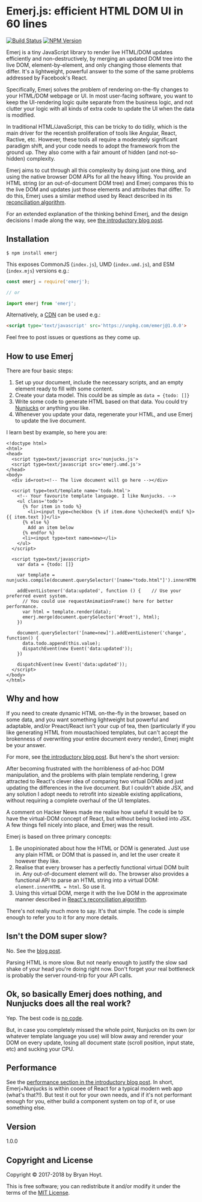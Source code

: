 # Emerj.js: efficient HTML DOM UI in 60 lines

[![Build Status](https://secure.travis-ci.org/bryhoyt/emerj.svg)](https://travis-ci.org/bryhoyt/emerj)
[![NPM Version](https://img.shields.io/npm/v/emerj.svg)](https://www.npmjs.org/package/emerj)

Emerj is a tiny JavaScript library to render live HTML/DOM updates efficiently and non-destructively, by merging an updated DOM tree into the live DOM, element-by-element, and only changing those elements that differ. It's a lightweight, powerful answer to the some of the same problems addressed by Facebook's React.

Specifically, Emerj solves the problem of rendering on-the-fly changes to your HTML/DOM webpage or UI. In most user-facing software, you want to keep the UI-rendering logic quite separate from the business logic, and not clutter your logic with all kinds of extra code to update the UI when the data is modified.

In traditional HTML/JavaScript, this can be tricky to do tidily, which is the main driver for the recentish proliferation of tools like Angular, React, Ractive, etc. However, these tools all require a moderately significant paradigm shift, and your code needs to adopt the framework from the ground up. They also come with a fair amount of hidden (and not-so-hidden) complexity.

Emerj aims to cut through all this complexity by doing just one thing, and using the native browser DOM APIs for all the heavy lifting. You provide an HTML string (or an out-of-document DOM tree) and Emerj compares this to the live DOM and updates just those elements and attributes that differ. To do this, Emerj uses a similar method used by React described in its [reconciliation algorithm](https://facebook.github.io/react/docs/reconciliation.html).

For an extended explanation of the thinking behind Emerj, and the design decisions I made along the way, see [the introductory blog post](http://blog.brush.co.nz/2017/11/emerj-js-efficient-html-ui-in-60-lines/).


## Installation

    $ npm install emerj

This exposes CommonJS (`index.js`), UMD (`index.umd.js`), and ESM (`index.mjs`) versions e.g.:

```javascript
const emerj = require('emerj');

// or

import emerj from 'emerj';
```

Alternatively, a [CDN](https://unpkg.com/) can be used e.g.:

```html
<script type='text/javascript' src='https://unpkg.com/emerj@1.0.0'>
```

Feel free to post issues or questions as they come up.

## How to use Emerj

There are four basic steps:
  1. Set up your document, include the necessary scripts, and an empty element ready to fill with some content.
  2. Create your data model. This could be as simple as `data = {todo: []}`
  3. Write some code to generate HTML based on that data. You could try [Nunjucks](https://mozilla.github.io/nunjucks/) or anything you like.
  4. Whenever you update your data, regenerate your HTML, and use Emerj to update the live document.
  
I learn best by example, so here you are:

```jinja2
<!doctype html>
<html>
<head>
  <script type=text/javascript src='nunjucks.js'>
  <script type=text/javascript src='emerj.umd.js'>
</head>
<body>
  <div id=root><!-- The live document will go here --></div>
  
  <script type=text/template name='todo.html'>
    <!-- Your favourite template language. I like Nunjucks. -->
    <ul class='todo'>
      {% for item in todo %}
        <li><input type=checkbox {% if item.done %}checked{% endif %}> {{ item.text }}</li>
      {% else %}
        Add an item below
      {% endfor %}
      <li><input type=text name=new></li>
    </ul>
  </script>

  <script type=text/javascript>
    var data = {todo: []}

    var template = nunjucks.compile(document.querySelector('[name="todo.html"]').innerHTML);
    
    addEventListener('data:updated', function () {    // Use your preferred event system.
      // You could use requestAnimationFrame() here for better performance.
      var html = template.render(data);
      emerj.merge(document.querySelector('#root'), html);
    })

    document.querySelector('[name=new]').addEventListener('change', function() {
      data.todo.append(this.value);
      dispatchEvent(new Event('data:updated'));
    })

    dispatchEvent(new Event('data:updated'));
  </script>
</body>
</html>
```

## Why and how

If you need to create dynamic HTML on-the-fly in the browser, based on some data, and you want something lightweight but powerful and adaptable, and/or Preact/React isn't your cup of tea, then (particularly if you like generating HTML from moustachioed templates, but can't accept the brokenness of overwriting your entire document every render), Emerj might be your answer.

For more, see [the introductory blog post](http://blog.brush.co.nz/2017/11/emerj-js-efficient-html-ui-in-60-lines/). But here's the short version:

After becoming frustrated with the horribleness of ad-hoc DOM manipulation, and the problems with plain template rendering, I grew attracted to React's clever idea of comparing two virtual DOMs and just updating the differences in the live document. But I couldn't abide JSX, and any solution I adopt needs to retrofit into sizeable existing applications, without requiring a complete overhaul of the UI templates.

A comment on Hacker News made me realise how useful it would be to have the virtual-DOM concept of React, but without being locked into JSX. A few things fell nicely into place, and Emerj was the result.

Emerj is based on three primary concepts:
  1. Be unopinionated about how the HTML or DOM is generated. Just use any plain HTML or DOM that is passed in, and let the user create it however they like.
  2. Realise that every browser has a perfectly functional virtual DOM built in. Any out-of-document element will do. The browser also provides a functional API to parse an HTML string into a virtual DOM: `element.innerHTML = html`. So use it.
  3. Using this virtual DOM, merge it with the live DOM in the approximate manner described in [React's reconciliation algorithm](https://facebook.github.io/react/docs/reconciliation.html).

There's not really much more to say. It's that simple. The code is simple enough to refer you to it for any more details.

## Isn't the DOM super slow?

No. See the [blog post](http://blog.brush.co.nz/2017/11/emerj-js-efficient-html-ui-in-60-lines/#performance).

Parsing HTML is more slow. But not nearly enough to justify the slow sad shake of your head you're doing right now. Don't forget your real bottleneck is probably the server round-trip for your API calls.

## Ok, so basically Emerj does nothing, and Nunjucks does all the real work?

Yep. The best code is [no code](https://blog.codinghorror.com/the-best-code-is-no-code-at-all/).

But, in case you completely missed the whole point, Nunjucks on its own (or whatever template language you use) will blow away and rerender your DOM on every update, losing all document state (scroll position, input state, etc) and sucking your CPU.

## Performance

See the [performance section in the introductory blog post](http://blog.brush.co.nz/2017/11/emerj-js-efficient-html-ui-in-60-lines/#performance).
In short, Emerj+Nunjucks is within cooee of React for a typical modern web app (what's that?!). But test it out for your own needs, and if it's not performant enough for you, either build a component system on top of it, or use something else.

## Version

1.0.0

## Copyright and License

Copyright © 2017-2018 by Bryan Hoyt.

This is free software; you can redistribute it and/or modify it under the
terms of the [MIT License](https://opensource.org/licenses/MIT).

